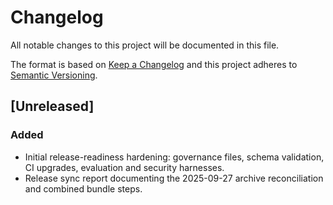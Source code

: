 # Changelog

All notable changes to this project will be documented in this file.

The format is based on [Keep a Changelog](https://keepachangelog.com/en/1.1.0/) and this project adheres to [Semantic Versioning](https://semver.org/spec/v2.0.0.html).

## [Unreleased]
### Added
- Initial release-readiness hardening: governance files, schema validation, CI upgrades, evaluation and security harnesses.
- Release sync report documenting the 2025-09-27 archive reconciliation and combined bundle steps.

